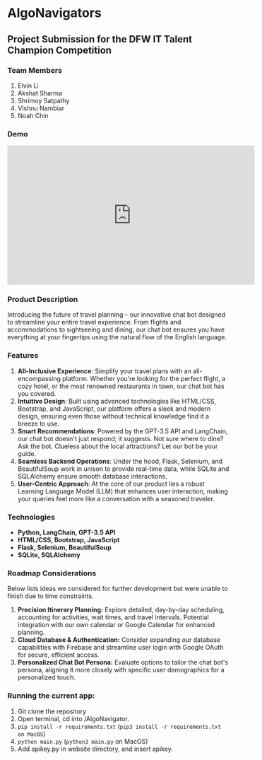 # AlgoNavigators

## Project Submission for the DFW IT Talent Champion Competition

### Team Members

1. Elvin Li
2. Akshat Sharma
3. Shrimoy Satpathy
4. Vishnu Nambiar
5. Noah Chin

### Demo
<iframe width="560" height="315" src="https://www.youtube.com/embed/YZk3eAnWgmc?si=JT4tfnF6sV4EpkzC" title="YouTube video player" frameborder="0" allow="accelerometer; autoplay; clipboard-write; encrypted-media; gyroscope; picture-in-picture; web-share" allowfullscreen></iframe>

### Product Description

Introducing the future of travel planning – our innovative chat bot designed to streamline your entire travel experience. From flights and accommodations to sightseeing and dining, our chat bot ensures you have everything at your fingertips using the natural flow of the English language.

### Features

1. **All-Inclusive Experience**: Simplify your travel plans with an all-encompassing platform. Whether you're looking for the perfect flight, a cozy hotel, or the most renowned restaurants in town, our chat bot has you covered.
2. **Intuitive Design**: Built using advanced technologies like HTML/CSS, Bootstrap, and JavaScript, our platform offers a sleek and modern design, ensuring even those without technical knowledge find it a breeze to use.
3. **Smart Recommendations**: Powered by the GPT-3.5 API and LangChain, our chat bot doesn't just respond; it suggests. Not sure where to dine? Ask the bot. Clueless about the local attractions? Let our bot be your guide.
4. **Seamless Backend Operations**: Under the hood, Flask, Selenium, and BeautifulSoup work in unison to provide real-time data, while SQLite and SQLAlchemy ensure smooth database interactions.
5. **User-Centric Approach**: At the core of our product lies a robust Learning Language Model (LLM) that enhances user interaction, making your queries feel more like a conversation with a seasoned traveler.

### Technologies

- **Python, LangChain, GPT-3.5 API**
- **HTML/CSS, Bootstrap, JavaScript**
- **Flask, Selenium, BeautifulSoup**
- **SQLite, SQLAlchemy**

### Roadmap Considerations

Below lists ideas we considered for further development but were unable to finish due to time constraints.

1. **Precision Itinerary Planning:** Explore detailed, day-by-day scheduling, accounting for activities, wait times, and travel intervals. Potential integration with our own calendar or Google Calendar for enhanced planning.
2. **Cloud Database & Authentication:** Consider expanding our database capabilities with Firebase and streamline user login with Google OAuth for secure, efficient access.
3. **Personalized Chat Bot Persona:** Evaluate options to tailor the chat bot's persona, aligning it more closely with specific user demographics for a personalized touch.

### Running the current app:

1. Git clone the repository
2. Open terminal, cd into /AlgoNavigator.
3. ``pip install -r requirements.txt`` (``pip3 install -r requirements.txt on MacOS``)
4. ``python main.py`` (``python3 main.py`` on MacOS)
5. Add apikey.py in website directory, and insert apikey.
